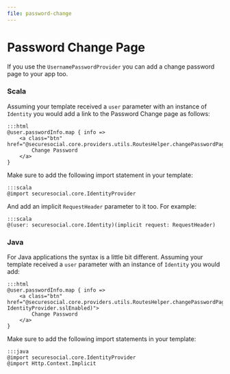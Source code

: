 ```yaml
---
file: password-change
---
```

# Password Change Page

If you use the `UsernamePasswordProvider` you can add a change password page to your app too.  

### Scala

Assuming your template received a `user` parameter with an instance of `Identity` you would add a link to the Password Change page as follows:

	:::html
	@user.passwordInfo.map { info =>
        <a class="btn" href="@securesocial.core.providers.utils.RoutesHelper.changePasswordPage.absoluteURL(IdentityProvider.sslEnabled)">
        	Change Password
        </a>
    }

Make sure to add the following import statement in your template:

	:::scala
	@import securesocial.core.IdentityProvider

And add an implicit `RequestHeader` parameter to it too.  For example:

	:::scala
	@(user: securesocial.core.Identity)(implicit request: RequestHeader)


### Java

For Java applications the syntax is a little bit different.  Assuming your template received a `user` parameter with an instance of `Identity` you would add:

 	:::html
 	@user.passwordInfo.map { info =>
        <a class="btn" href="@securesocial.core.providers.utils.RoutesHelper.changePasswordPage.absoluteURL(Implicit.request(), IdentityProvider.sslEnabled)">
        	Change Password
        </a>
    }

Make sure to add the following import statements in your template:

	:::java
	@import securesocial.core.IdentityProvider
	@import Http.Context.Implicit    

